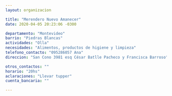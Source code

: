 ```yaml
---
layout: organizacion

title: "Merendero Nuevo Amanecer"
date: 2020-04-05 20:23:06 -0300

departamento: "Montevideo"
barrio: "Piedras Blancas"
actividades: "Olla"
necesidades: "Alimentos, productos de higiene y limpieza"
telefono_contacto: "095286057 Ana"
direccion: "San Cono 3981 esq César Batlle Pacheco y Francisca Barroso"

otros_contactos: ""
horario: "20hs"
aclaraciones: "Llevar tupper"
cuenta_bancaria: ""

---
```

